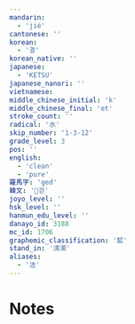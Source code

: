 ```yaml
---
mandarin:
  - 'jié'
cantonese: ''
korean:
  - '결'
korean_native: ''
japanese:
  - 'KETSU'
japanese_nanori: ''
vietnamese:
middle_chinese_initial: 'k'
middle_chinese_final: 'et'
stroke_count: ''
radical: '水'
skip_number: '1-3-12'
grade_level: 3
pos: ''
english:
  - 'clean'
  - 'pure'
羅馬字: 'ged'
韓文: '걷'
joyo_level: ''
hsk_level: ''
hanmun_edu_level: ''
danayo_id: 3188
mc_id: 1706
graphemic_classification: '絜'
stand_in: '清潔'
aliases:
  - '洁'
---
```


# Notes
